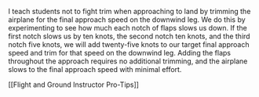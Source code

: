 I teach students not to fight trim when 
approaching to land by trimming the airplane 
for the final approach speed on the downwind 
leg. We do this by experimenting to see how 
much each notch of flaps slows us down. 
If the first notch slows us by ten knots, the 
second notch ten knots, and the third notch five 
knots, we will add twenty-five knots to our 
target final approach speed and trim for that 
speed on the downwind leg. 
Adding the flaps throughout the approach 
requires no additional trimming, and the 
airplane slows to the final approach speed with 
minimal effort.

[[Flight and Ground Instructor Pro-Tips]]